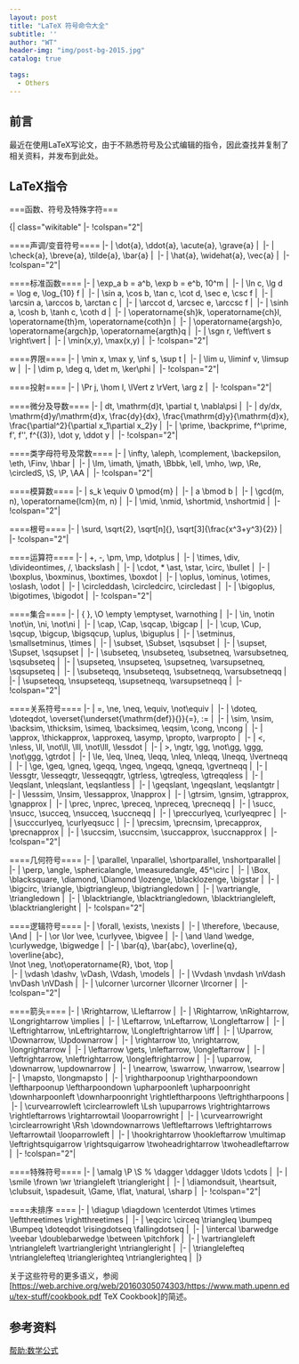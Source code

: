 ```yaml
---
layout: post
title: "LaTeX 符号命令大全"
subtitle: ''
author: "WT"
header-img: "img/post-bg-2015.jpg"
catalog: true

tags:
  - Others
---
```


## 前言
最近在使用LaTeX写论文，由于不熟悉符号及公式编辑的指令，因此查找并复制了相关资料，并发布到此处。

## LaTeX指令

===函数、符号及特殊字符===
<!-- Eight symbols per line seems to be optimal -->

{| class="wikitable"
|-
!colspan="2"|

====声调/变音符号====
|-
| <syntaxhighlight lang="text" enclose="none">\dot{a}, \ddot{a}, \acute{a}, \grave{a}</syntaxhighlight>
| <math>\dot{a}, \ddot{a}, \acute{a}, \grave{a}</math>
|-
| <syntaxhighlight lang="text" enclose="none">\check{a}, \breve{a}, \tilde{a}, \bar{a}</syntaxhighlight>
| <math>\check{a}, \breve{a}, \tilde{a}, \bar{a}</math>
|-
| <syntaxhighlight lang="text" enclose="none">\hat{a}, \widehat{a}, \vec{a}</syntaxhighlight>
| <math>\hat{a}, \widehat{a}, \vec{a}</math>
|-
!colspan="2"|

====标准函数====
|-
| <syntaxhighlight lang="text" enclose="none">\exp_a b = a^b, \exp b = e^b, 10^m</syntaxhighlight>
| <math>\exp_a b = a^b, \exp b = e^b, 10^m</math>
|-
| <syntaxhighlight lang="text" enclose="none">\ln c, \lg d = \log e, \log_{10} f</syntaxhighlight>
| <math>\ln c, \lg d = \log e, \log_{10} f</math>
|-
| <syntaxhighlight lang="text" enclose="none">\sin a, \cos b, \tan c, \cot d, \sec e, \csc f</syntaxhighlight>
| <math>\sin a, \cos b, \tan c, \cot d, \sec e, \csc f</math>
|-
| <syntaxhighlight lang="text" enclose="none">\arcsin a, \arccos b, \arctan c</syntaxhighlight>
| <math>\arcsin a, \arccos b, \arctan c</math>
|-
| <syntaxhighlight lang="text" enclose="none">\arccot d, \arcsec e, \arccsc f</syntaxhighlight>
| <math>\arccot d, \arcsec e, \arccsc f</math>
|-
| <syntaxhighlight lang="text" enclose="none">\sinh a, \cosh b, \tanh c, \coth d</syntaxhighlight>
| <math>\sinh a, \cosh b, \tanh c, \coth d</math>
|-
| <syntaxhighlight lang="text" enclose="none">\operatorname{sh}k, \operatorname{ch}l, \operatorname{th}m, \operatorname{coth}n</syntaxhighlight>
| <math>\operatorname{sh}k, \operatorname{ch}l, \operatorname{th}m, \operatorname{coth}n</math>
|-
| <syntaxhighlight lang="text" enclose="none">\operatorname{argsh}o, \operatorname{argch}p, \operatorname{argth}q</syntaxhighlight>
| <math>\operatorname{argsh}o, \operatorname{argch}p, \operatorname{argth}q</math>
|-
| <syntaxhighlight lang="text" enclose="none">\sgn r, \left\vert s \right\vert</syntaxhighlight>
| <math>\sgn r, \left\vert s \right\vert</math>
|-
| <syntaxhighlight lang="text" enclose="none">\min(x,y), \max(x,y)</syntaxhighlight>
| <math>\min(x,y), \max(x,y)</math>
|-
!colspan="2"|

====界限====
|-
| <syntaxhighlight lang="text" enclose="none">\min x, \max y, \inf s, \sup t</syntaxhighlight>
| <math>\min x, \max y, \inf s, \sup t</math>
|-
| <syntaxhighlight lang="text" enclose="none">\lim u, \liminf v, \limsup w</syntaxhighlight>
| <math>\lim u, \liminf v, \limsup w</math>
|-
| <syntaxhighlight lang="text" enclose="none">\dim p, \deg q, \det m, \ker\phi</syntaxhighlight>
| <math>\dim p, \deg q, \det m, \ker\phi</math>
|-
!colspan="2"|

====投射====
|-
| <syntaxhighlight lang="text" enclose="none">\Pr j, \hom l, \lVert z \rVert, \arg z</syntaxhighlight>
| <math>\Pr j, \hom l, \lVert z \rVert, \arg z</math>
|-
!colspan="2"|

====微分及导数====
|-
| <syntaxhighlight lang="tex" enclose="none">dt, \mathrm{d}t, \partial t, \nabla\psi</syntaxhighlight>
| <math>dt, \mathrm{d}t, \partial t, \nabla\psi</math>
|-
| <syntaxhighlight lang="tex" enclose="none">dy/dx, \mathrm{d}y/\mathrm{d}x, \frac{dy}{dx}, \frac{\mathrm{d}y}{\mathrm{d}x}, \frac{\partial^2}{\partial x_1\partial x_2}y</syntaxhighlight>
| <math>dy/dx, \mathrm{d}y/\mathrm{d}x, \frac{dy}{dx}, \frac{\mathrm{d}y}{\mathrm{d}x}, \frac{\partial^2}{\partial x_1\partial x_2}y</math>
|-
| <syntaxhighlight lang="tex" enclose="none">\prime, \backprime, f^\prime, f', f'', f^{(3)}, \dot y, \ddot y</syntaxhighlight>
| <math>\prime, \backprime, f^\prime, f', f'', f^{(3)} \!, \dot y, \ddot y</math>
|-
!colspan="2"|

====类字母符号及常数====
|-
| <syntaxhighlight lang="text" enclose="none">\infty, \aleph, \complement, \backepsilon, \eth, \Finv, \hbar</syntaxhighlight>
| <math>\infty, \aleph, \complement, \backepsilon, \eth, \Finv, \hbar</math>
|-
| <syntaxhighlight lang="text" enclose="none">\Im, \imath, \jmath, \Bbbk, \ell, \mho, \wp, \Re, \circledS, \S, \P, \AA</syntaxhighlight>
| <math>\Im, \imath, \jmath, \Bbbk, \ell, \mho, \wp, \Re, \circledS, \S, \P, \AA</math>
|-
!colspan="2"|

====模算数====
|-
| <syntaxhighlight lang="text" enclose="none">s_k \equiv 0 \pmod{m}</syntaxhighlight>
| <math>s_k \equiv 0 \pmod{m}</math>
|-
| <syntaxhighlight lang="text" enclose="none">a \bmod b</syntaxhighlight>
| <math>a \bmod b</math>
|-
| <syntaxhighlight lang="text" enclose="none">\gcd(m, n), \operatorname{lcm}(m, n)</syntaxhighlight>
| <math>\gcd(m, n), \operatorname{lcm}(m, n)</math>
|-
| <syntaxhighlight lang="text" enclose="none">\mid, \nmid, \shortmid, \nshortmid</syntaxhighlight>
| <math>\mid, \nmid, \shortmid, \nshortmid</math>
|-
!colspan="2"|

====根号====
|-
| <syntaxhighlight lang="text" enclose="none">\surd, \sqrt{2}, \sqrt[n]{}, \sqrt[3]{\frac{x^3+y^3}{2}}</syntaxhighlight>
| <math>\surd, \sqrt{2}, \sqrt[n]{}, \sqrt[3]{\frac{x^3+y^3}{2}}</math>
|-
!colspan="2"|

====运算符====
|-
| <syntaxhighlight lang="text" enclose="none">+, -, \pm, \mp, \dotplus</syntaxhighlight>
| <math>+, -, \pm, \mp, \dotplus</math>
|-
| <syntaxhighlight lang="text" enclose="none">\times, \div, \divideontimes, /, \backslash</syntaxhighlight>
| <math>\times, \div, \divideontimes, /, \backslash</math>
|-
| <syntaxhighlight lang="text" enclose="none">\cdot, * \ast, \star, \circ, \bullet</syntaxhighlight>
| <math>\cdot, * \ast, \star, \circ, \bullet</math>
|-
| <syntaxhighlight lang="text" enclose="none">\boxplus, \boxminus, \boxtimes, \boxdot</syntaxhighlight>
| <math>\boxplus, \boxminus, \boxtimes, \boxdot</math>
|-
| <syntaxhighlight lang="text" enclose="none">\oplus, \ominus, \otimes, \oslash, \odot</syntaxhighlight>
| <math>\oplus, \ominus, \otimes, \oslash, \odot</math>
|-
| <syntaxhighlight lang="text" enclose="none">\circleddash, \circledcirc, \circledast</syntaxhighlight>
| <math>\circleddash, \circledcirc, \circledast</math>
|-
| <syntaxhighlight lang="text" enclose="none">\bigoplus, \bigotimes, \bigodot</syntaxhighlight>
| <math>\bigoplus, \bigotimes, \bigodot</math>
|-
!colspan="2"|

====集合====
|-
| <syntaxhighlight lang="text" enclose="none">\{ \}, \O \empty \emptyset, \varnothing</syntaxhighlight>
| <math>\{ \}, \O \empty \emptyset, \varnothing</math>
|-
| <syntaxhighlight lang="text" enclose="none">\in, \notin \not\in, \ni, \not\ni</syntaxhighlight>
| <math>\in, \notin \not\in, \ni, \not\ni</math>
|-
| <syntaxhighlight lang="text" enclose="none">\cap, \Cap, \sqcap, \bigcap</syntaxhighlight>
| <math>\cap, \Cap, \sqcap, \bigcap</math>
|-
| <syntaxhighlight lang="text" enclose="none">\cup, \Cup, \sqcup, \bigcup, \bigsqcup, \uplus, \biguplus</syntaxhighlight>
| <math>\cup, \Cup, \sqcup, \bigcup, \bigsqcup, \uplus, \biguplus</math>
|-
| <syntaxhighlight lang="text" enclose="none">\setminus, \smallsetminus, \times</syntaxhighlight>
| <math>\setminus, \smallsetminus, \times</math>
|-
| <syntaxhighlight lang="text" enclose="none">\subset, \Subset, \sqsubset</syntaxhighlight>
| <math>\subset, \Subset, \sqsubset</math>
|-
| <syntaxhighlight lang="text" enclose="none">\supset, \Supset, \sqsupset</syntaxhighlight>
| <math>\supset, \Supset, \sqsupset</math>
|-
| <syntaxhighlight lang="text" enclose="none">\subseteq, \nsubseteq, \subsetneq, \varsubsetneq, \sqsubseteq</syntaxhighlight>
| <math>\subseteq, \nsubseteq, \subsetneq, \varsubsetneq, \sqsubseteq</math>
|-
| <syntaxhighlight lang="text" enclose="none">\supseteq, \nsupseteq, \supsetneq, \varsupsetneq, \sqsupseteq</syntaxhighlight>
| <math>\supseteq, \nsupseteq, \supsetneq, \varsupsetneq, \sqsupseteq</math>
|-
| <syntaxhighlight lang="text" enclose="none">\subseteqq, \nsubseteqq, \subsetneqq, \varsubsetneqq</syntaxhighlight>
| <math>\subseteqq, \nsubseteqq, \subsetneqq, \varsubsetneqq</math>
|-
| <syntaxhighlight lang="text" enclose="none">\supseteqq, \nsupseteqq, \supsetneqq, \varsupsetneqq</syntaxhighlight>
| <math>\supseteqq, \nsupseteqq, \supsetneqq, \varsupsetneqq</math>
|-
!colspan="2"|

====关系符号====
|-
| <syntaxhighlight lang="text" enclose="none">=, \ne, \neq, \equiv, \not\equiv</syntaxhighlight>
| <math>=, \ne, \neq, \equiv, \not\equiv</math>
|-
| <syntaxhighlight lang="text" enclose="none">\doteq, \doteqdot,</syntaxhighlight> <syntaxhighlight lang="text" enclose="none">\overset{\underset{\mathrm{def}}{}}{=},</syntaxhighlight> <syntaxhighlight lang="text" enclose="none">:=</syntaxhighlight>
| <math>\doteq, \doteqdot, \overset{\underset{\mathrm{def}}{}}{=}, :=</math>
|-
| <syntaxhighlight lang="text" enclose="none">\sim, \nsim, \backsim, \thicksim, \simeq, \backsimeq, \eqsim, \cong, \ncong</syntaxhighlight>
| <math>\sim, \nsim, \backsim, \thicksim, \simeq, \backsimeq, \eqsim, \cong, \ncong</math>
|-
| <syntaxhighlight lang="text" enclose="none">\approx, \thickapprox, \approxeq, \asymp, \propto, \varpropto</syntaxhighlight>
| <math>\approx, \thickapprox, \approxeq, \asymp, \propto, \varpropto</math>
|-
| <syntaxhighlight lang="text" enclose="none"><, \nless, \ll, \not\ll, \lll, \not\lll, \lessdot</syntaxhighlight>
| <math><, \nless, \ll, \not\ll, \lll, \not\lll, \lessdot</math>
|-
| <syntaxhighlight lang="text" enclose="none">>, \ngtr, \gg, \not\gg, \ggg, \not\ggg, \gtrdot</syntaxhighlight>
| <math>>, \ngtr, \gg, \not\gg, \ggg, \not\ggg, \gtrdot</math>
|-
| <syntaxhighlight lang="text" enclose="none">\le, \leq, \lneq, \leqq, \nleq, \nleqq, \lneqq, \lvertneqq</syntaxhighlight>
| <math>\le, \leq, \lneq, \leqq, \nleq, \nleqq, \lneqq, \lvertneqq</math>
|-
| <syntaxhighlight lang="text" enclose="none">\ge, \geq, \gneq, \geqq, \ngeq, \ngeqq, \gneqq, \gvertneqq</syntaxhighlight>
| <math>\ge, \geq, \gneq, \geqq, \ngeq, \ngeqq, \gneqq, \gvertneqq</math>
|-
| <syntaxhighlight lang="text" enclose="none">\lessgtr, \lesseqgtr, \lesseqqgtr, \gtrless, \gtreqless, \gtreqqless</syntaxhighlight>
| <math>\lessgtr, \lesseqgtr, \lesseqqgtr, \gtrless, \gtreqless, \gtreqqless</math>
|-
| <syntaxhighlight lang="text" enclose="none">\leqslant, \nleqslant, \eqslantless</syntaxhighlight>
| <math>\leqslant, \nleqslant, \eqslantless</math>
|-
| <syntaxhighlight lang="text" enclose="none">\geqslant, \ngeqslant, \eqslantgtr</syntaxhighlight>
| <math>\geqslant, \ngeqslant, \eqslantgtr</math>
|-
| <syntaxhighlight lang="text" enclose="none">\lesssim, \lnsim, \lessapprox, \lnapprox</syntaxhighlight>
| <math>\lesssim, \lnsim, \lessapprox, \lnapprox</math>
|-
| <syntaxhighlight lang="text" enclose="none">\gtrsim, \gnsim, \gtrapprox, \gnapprox</syntaxhighlight>
| <math>\gtrsim, \gnsim, \gtrapprox, \gnapprox</math>
|-
| <syntaxhighlight lang="text" enclose="none">\prec, \nprec, \preceq, \npreceq, \precneqq</syntaxhighlight>
| <math>\prec, \nprec, \preceq, \npreceq, \precneqq</math>
|-
| <syntaxhighlight lang="text" enclose="none">\succ, \nsucc, \succeq, \nsucceq, \succneqq</syntaxhighlight>
| <math>\succ, \nsucc, \succeq, \nsucceq, \succneqq</math>
|-
| <syntaxhighlight lang="text" enclose="none">\preccurlyeq, \curlyeqprec</syntaxhighlight>
| <math>\preccurlyeq, \curlyeqprec</math>
|-
| <syntaxhighlight lang="text" enclose="none">\succcurlyeq, \curlyeqsucc</syntaxhighlight>
| <math>\succcurlyeq, \curlyeqsucc</math>
|-
| <syntaxhighlight lang="text" enclose="none">\precsim, \precnsim, \precapprox, \precnapprox</syntaxhighlight>
| <math>\precsim, \precnsim, \precapprox, \precnapprox</math>
|-
| <syntaxhighlight lang="text" enclose="none">\succsim, \succnsim, \succapprox, \succnapprox</syntaxhighlight>
| <math>\succsim, \succnsim, \succapprox, \succnapprox</math>
|-
!colspan="2"|

====几何符号====
|-
| <syntaxhighlight lang="text" enclose="none">\parallel, \nparallel, \shortparallel, \nshortparallel</syntaxhighlight>
| <math>\parallel, \nparallel, \shortparallel, \nshortparallel</math>
|-
| <syntaxhighlight lang="text" enclose="none">\perp, \angle, \sphericalangle, \measuredangle, 45^\circ</syntaxhighlight>
| <math>\perp, \angle, \sphericalangle, \measuredangle, 45^\circ</math>
|-
| <syntaxhighlight lang="text" enclose="none">\Box, \blacksquare, \diamond, \Diamond \lozenge, \blacklozenge, \bigstar</syntaxhighlight>
| <math>\Box, \blacksquare, \diamond, \Diamond \lozenge, \blacklozenge, \bigstar</math>
|-
| <syntaxhighlight lang="text" enclose="none">\bigcirc, \triangle, \bigtriangleup, \bigtriangledown</syntaxhighlight>
| <math>\bigcirc, \triangle, \bigtriangleup, \bigtriangledown</math>
|-
| <syntaxhighlight lang="text" enclose="none">\vartriangle, \triangledown</syntaxhighlight>
| <math>\vartriangle, \triangledown</math>
|-
| <syntaxhighlight lang="text" enclose="none">\blacktriangle, \blacktriangledown, \blacktriangleleft, \blacktriangleright</syntaxhighlight>
| <math>\blacktriangle, \blacktriangledown, \blacktriangleleft, \blacktriangleright</math>
|-
!colspan="2"|

====逻辑符号====
|-
| <syntaxhighlight lang="text" enclose="none">\forall, \exists, \nexists</syntaxhighlight>
| <math>\forall, \exists, \nexists</math>
|-
| <syntaxhighlight lang="text" enclose="none">\therefore, \because, \And</syntaxhighlight>
| <math>\therefore, \because, \And</math>
|-
| <syntaxhighlight lang="text" enclose="none">\or \lor \vee, \curlyvee, \bigvee</syntaxhighlight>
| <math>\or, \lor, \vee, \curlyvee, \bigvee</math>
|-
| <syntaxhighlight lang="text" enclose="none">\and \land \wedge, \curlywedge, \bigwedge</syntaxhighlight>
| <math>\and, \land, \wedge, \curlywedge, \bigwedge</math>
|-
| <syntaxhighlight lang="text" enclose="none">\bar{q}, \bar{abc}, \overline{q}, \overline{abc}, </syntaxhighlight><br/>
<syntaxhighlight lang="text" enclose="none">\lnot \neg, \not\operatorname{R}, \bot, \top</syntaxhighlight>
| <math>\bar{q}, \bar{abc}, \overline{q}, \overline{abc},</math><br/>
<math>\lnot \neg, \not\operatorname{R}, \bot, \top</math>
|-
| <syntaxhighlight lang="text" enclose="none">\vdash \dashv, \vDash, \Vdash, \models</syntaxhighlight>
| <math>\vdash, \dashv, \vDash, \Vdash, \models</math>
|-
| <syntaxhighlight lang="text" enclose="none">\Vvdash \nvdash \nVdash \nvDash \nVDash</syntaxhighlight>
| <math>\Vvdash, \nvdash, \nVdash, \nvDash, \nVDash</math>
|-
| <syntaxhighlight lang="text" enclose="none">\ulcorner \urcorner \llcorner \lrcorner</syntaxhighlight>
| <math>\ulcorner \urcorner \llcorner \lrcorner</math>
|-
!colspan="2"|

====箭头====
|-
| <syntaxhighlight lang="text" enclose="none">\Rrightarrow, \Lleftarrow</syntaxhighlight>
| <math>\Rrightarrow, \Lleftarrow</math>
|-
| <syntaxhighlight lang="text" enclose="none">\Rightarrow, \nRightarrow, \Longrightarrow \implies</syntaxhighlight>
| <math>\Rightarrow, \nRightarrow, \Longrightarrow, \implies</math>
|-
| <syntaxhighlight lang="text" enclose="none">\Leftarrow, \nLeftarrow, \Longleftarrow</syntaxhighlight>
| <math>\Leftarrow, \nLeftarrow, \Longleftarrow</math>
|-
| <syntaxhighlight lang="text" enclose="none">\Leftrightarrow, \nLeftrightarrow, \Longleftrightarrow \iff</syntaxhighlight>
| <math>\Leftrightarrow, \nLeftrightarrow, \Longleftrightarrow \iff</math>
|-
| <syntaxhighlight lang="text" enclose="none">\Uparrow, \Downarrow, \Updownarrow</syntaxhighlight>
| <math>\Uparrow, \Downarrow, \Updownarrow</math>
|-
| <syntaxhighlight lang="text" enclose="none">\rightarrow \to, \nrightarrow, \longrightarrow</syntaxhighlight>
| <math>\rightarrow \to, \nrightarrow, \longrightarrow</math>
|-
| <syntaxhighlight lang="text" enclose="none">\leftarrow \gets, \nleftarrow, \longleftarrow</syntaxhighlight>
| <math>\leftarrow \gets, \nleftarrow, \longleftarrow</math>
|-
| <syntaxhighlight lang="text" enclose="none">\leftrightarrow, \nleftrightarrow, \longleftrightarrow</syntaxhighlight>
| <math>\leftrightarrow, \nleftrightarrow, \longleftrightarrow</math>
|-
| <syntaxhighlight lang="text" enclose="none">\uparrow, \downarrow, \updownarrow</syntaxhighlight>
| <math>\uparrow, \downarrow, \updownarrow</math>
|-
| <syntaxhighlight lang="text" enclose="none">\nearrow, \swarrow, \nwarrow, \searrow</syntaxhighlight>
| <math>\nearrow, \swarrow, \nwarrow, \searrow</math>
|-
| <syntaxhighlight lang="text" enclose="none">\mapsto, \longmapsto</syntaxhighlight>
| <math>\mapsto, \longmapsto</math>
|-
| <syntaxhighlight lang="text" enclose="none">\rightharpoonup \rightharpoondown \leftharpoonup \leftharpoondown \upharpoonleft \upharpoonright \downharpoonleft \downharpoonright \rightleftharpoons \leftrightharpoons</syntaxhighlight>
| <math>\rightharpoonup, \rightharpoondown, \leftharpoonup, \leftharpoondown, \upharpoonleft, \upharpoonright, \downharpoonleft, \downharpoonright, \rightleftharpoons, \leftrightharpoons</math>
|-
| <syntaxhighlight lang="text" enclose="none">\curvearrowleft \circlearrowleft \Lsh \upuparrows \rightrightarrows \rightleftarrows \rightarrowtail \looparrowright</syntaxhighlight>
| <math>\curvearrowleft, \circlearrowleft, \Lsh, \upuparrows, \rightrightarrows, \rightleftarrows, \rightarrowtail, \looparrowright</math>
|-
| <syntaxhighlight lang="text" enclose="none">\curvearrowright \circlearrowright \Rsh \downdownarrows \leftleftarrows \leftrightarrows \leftarrowtail \looparrowleft</syntaxhighlight>
| <math>\curvearrowright, \circlearrowright, \Rsh, \downdownarrows, \leftleftarrows, \leftrightarrows, \leftarrowtail, \looparrowleft</math>
|-
| <syntaxhighlight lang="text" enclose="none">\hookrightarrow \hookleftarrow \multimap \leftrightsquigarrow \rightsquigarrow \twoheadrightarrow \twoheadleftarrow</syntaxhighlight>
| <math>\hookrightarrow, \hookleftarrow, \multimap, \leftrightsquigarrow, \rightsquigarrow, \twoheadrightarrow, \twoheadleftarrow</math>
|-
!colspan="2"|

====特殊符号====
|-
| <syntaxhighlight lang="text" enclose="none">\amalg \P \S \% \dagger \ddagger \ldots \cdots</syntaxhighlight>
| <math>\amalg \P \S \% \dagger \ddagger \ldots \cdots</math>
|-
| <syntaxhighlight lang="text" enclose="none">\smile \frown \wr \triangleleft \triangleright</syntaxhighlight>
| <math>\smile \frown \wr \triangleleft \triangleright</math>
|-
| <syntaxhighlight lang="text" enclose="none">\diamondsuit, \heartsuit, \clubsuit, \spadesuit, \Game, \flat, \natural, \sharp</syntaxhighlight>
| <math>\diamondsuit, \heartsuit, \clubsuit, \spadesuit, \Game, \flat, \natural, \sharp</math>
|-
!colspan="2"|

====未排序 <!--(new stuff)-->====
|-
| <syntaxhighlight lang="text" enclose="none">\diagup \diagdown \centerdot \ltimes \rtimes \leftthreetimes \rightthreetimes</syntaxhighlight>
| <math>\diagup, \diagdown, \centerdot, \ltimes, \rtimes, \leftthreetimes, \rightthreetimes</math>
|-
| <syntaxhighlight lang="text" enclose="none">\eqcirc \circeq \triangleq \bumpeq \Bumpeq \doteqdot \risingdotseq \fallingdotseq</syntaxhighlight>
| <math>\eqcirc, \circeq, \triangleq, \bumpeq, \Bumpeq, \doteqdot, \risingdotseq, \fallingdotseq</math>
|-
| <syntaxhighlight lang="text" enclose="none">\intercal \barwedge \veebar \doublebarwedge \between \pitchfork</syntaxhighlight>
| <math>\intercal, \barwedge, \veebar, \doublebarwedge, \between, \pitchfork</math>
|-
| <syntaxhighlight lang="text" enclose="none">\vartriangleleft \ntriangleleft \vartriangleright \ntriangleright</syntaxhighlight>
| <math>\vartriangleleft, \ntriangleleft, \vartriangleright, \ntriangleright</math>
|-
| <syntaxhighlight lang="text" enclose="none">\trianglelefteq \ntrianglelefteq \trianglerighteq \ntrianglerighteq</syntaxhighlight>
| <math>\trianglelefteq, \ntrianglelefteq, \trianglerighteq, \ntrianglerighteq</math>
|}

关于这些符号的更多语义，参阅[https://web.archive.org/web/20160305074303/https://www.math.upenn.edu/tex-stuff/cookbook.pdf TeX Cookbook]的简述。



## 参考资料
[帮助:数学公式](https://zh.wikipedia.org/wiki/Help:%E6%95%B0%E5%AD%A6%E5%85%AC%E5%BC%8F)
